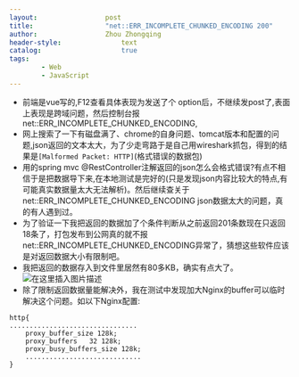 ```yaml
---
layout:					post
title:					"net::ERR_INCOMPLETE_CHUNKED_ENCODING 200"
author:					Zhou Zhongqing
header-style:				text
catalog:					true
tags:
		- Web
		- JavaScript
---
```

- 前端是vue写的,F12查看具体表现为发送了个 option后，不继续发post了,表面上表现是跨域问题，然后控制台报net::ERR_INCOMPLETE_CHUNKED_ENCODING,
- 网上搜索了一下有磁盘满了、chrome的自身问题、tomcat版本和配置的问题,json返回的文本太大，为了少走弯路于是自己用wireshark抓包，得到的结果是`[Malformed Packet: HTTP]`(格式错误的数据包)
- 用的spring mvc @RestController注解返回的json怎么会格式错误?有点不相信于是把数据导下来,在本地测试是完好的(只是发现json内容比较大的特点,有可能真实数据量太大无法解析)。然后继续查关于net::ERR_INCOMPLETE_CHUNKED_ENCODING json数据太大的问题，真的有人遇到过。
- 为了验证一下我把返回的数据加了个条件判断从之前返回201条数现在只返回18条了，打包发布到公网真的就不报net::ERR_INCOMPLETE_CHUNKED_ENCODING异常了，猜想这些软件应该是对返回数据大小有限制吧。
- 我把返回的数据存入到文件里居然有80多KB，确实有点大了。
![在这里插入图片描述](https://i-blog.csdnimg.cn/blog_migrate/e013cb275bc1b7cc60eb98e4fe31be9e.png)
- 除了限制返回数据量能解决外，我在测试中发现加大Nginx的buffer可以临时解决这个问题。如以下Nginx配置:

```
http{
................................
	proxy_buffer_size 128k;
	proxy_buffers   32 128k;
	proxy_busy_buffers_size 128k;
	.............................
}

```
